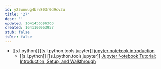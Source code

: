```yaml
---
id: y25wnwug4brw803r0d9cv3u
title: '27'
desc: ''
updated: 1641450696303
created: 1641105063957
stub: false
isDir: false
---
```



-  [[s.l.python]] [[s.l.python.tools.jupyter]] [jupyter notebook introduction][1]
   -  [[s.l.python]] [[s.l.python.tools.jupyter]] [Jupyter Notebook Tutorial: Introduction, Setup, and Walkthrough][2]

[1]: https://realpython.com/jupyter-notebook-introduction/
[2]: https://youtu.be/HW29067qVWk
